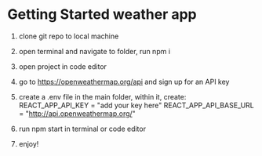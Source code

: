 # Getting Started weather app

1. clone git repo to local machine

2. open terminal and navigate to folder, run npm i

3. open project in code editor

4. go to https://openweathermap.org/api and sign up for an API key

5. create a .env file in the main folder, within it, create:
REACT_APP_API_KEY = "add your key here"
REACT_APP_API_BASE_URL = "http://api.openweathermap.org/"

6. run npm start in terminal or code editor

7. enjoy!
